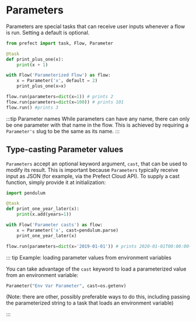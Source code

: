 # Parameters

Parameters are special tasks that can receive user inputs whenever a flow is run. Setting a default is optional. 

```python
from prefect import task, Flow, Parameter

@task
def print_plus_one(x):
    print(x + 1)

with Flow('Parameterized Flow') as flow:
    x = Parameter('x', default = 2)
    print_plus_one(x=x)

flow.run(parameters=dict(x=1)) # prints 2
flow.run(parameters=dict(x=100)) # prints 101
flow.run() #prints 3
```

:::tip Parameter names
While parameters can have any name, there can only be one parameter with that name in the flow. This is achieved by requiring a `Parameter's` slug to be the same as its name.
:::

## Type-casting Parameter values

`Parameters` accept an optional keyword argument, `cast`, that can be used to modify its result. This is important because `Parameters` typically receive input as JSON (for example, via the Prefect Cloud API). To supply a cast function, simply provide it at initialization:

```python
import pendulum

@task
def print_one_year_later(x):
    print(x.add(years=1))

with Flow('Parameter casts') as flow:
    x = Parameter('x', cast=pendulum.parse)
    print_one_year_later(x)

flow.run(parameters=dict(x='2019-01-01')) # prints 2020-01-01T00:00:00+00:00
```

::: tip Example: loading parameter values from environment variables

You can take advantage of the `cast` keyword to load a parameterized value from an environment variable:

```python
Parameter("Env Var Parameter", cast=os.getenv)
```

(Note: there are other, possibly preferable ways to do this, including passing the parameterized string to a task that loads an environment variable)

:::
